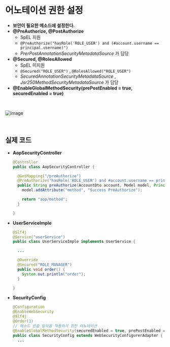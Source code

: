 # 어노테이션 권한 설정

* **보안이 필요한 메소드에 설정한다.**
* **@PreAuthorize, @PostAuthorize**
  * SpEL 지원
  * `@PreAuthorize("hasRole('ROLE_USER') and (#account.username == principal.username)")`
  * *PrerPostAnnotationSecurityMetadataSource* 가 담당
* **@Secured, @RolesAllowed**
  * SpEL 미지원
  * `@Secured("ROLE_USER")` , `@RolesAllowed("ROLE_USER")`
  * *SecuredAnnotationSecurityMetadataSource* , *Jsr250MethodSecurityMetadataSource* 가 담당
* **@EnableGlobalMethodSecurity(prePostEnabled = true, securedEnabled = true)**

<br>

![image](https://user-images.githubusercontent.com/43431081/90362578-e6812f00-e09b-11ea-957e-1aa34bba6f6d.png)

<br>

## 실제 코드

* **AopSecurityController**

  ```java
  @Controller
  public class AopSecurityController {
  
    @GetMapping("/preAuthorize")
    @PreAuthorize("hasRole('ROLE_USER') and #account.username == principal.username")
    public String preAuthorize(AccountDto account, Model model, Principal principal) {
      model.addAttribute("method", "Success PreAuthorize");
  
      return "aop/method";
    }
  
  }
  ```

* **UserServiceImple**

  ```java
  @Slf4j
  @Service("userService")
  public class UserServiceImple implements UserService {
  
    ...
  
    @Override
    @Secured("ROLE_MANAGER")
    public void order() {
      System.out.println("order");
    }
  
  }
  ```

* **SecurityConfig**

  ```java
  @Configuration
  @EnableWebSecurity
  @Slf4j
  @Order(1)
  // 메소드 인증 방식을 적용하기 위한 어노테이션
  @EnableGlobalMethodSecurity(securedEnabled = true, prePostEnabled = true)
  public class SecurityConfig extends WebSecurityConfigurerAdapter {
    ...
  ```